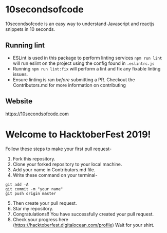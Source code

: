# 10secondsofcode

10secondsofcode is an easy way to understand Javascript and reactjs snippets in 10 seconds.

## Running lint

- ESLint is used in this package to perform linting services `npm run lint` will run eslint on the project using
  the config found in `.eslintrc.js`
- Running `npm run lint:fix` will perform a lint and fix any fixable linting issues.
- Ensure linting is ran _before_ submitting a PR. Checkout the Contributors.md for more information on contributing

## Website

https://10secondsofcode.com

# Welcome to HacktoberFest 2019!

Follow these steps to make your first pull request-

1. Fork this repository.
2. Clone your forked repository to your local machine.
3. Add your name in Contributors.md file.
4. Write these command on your terminal-

```
git add -A
git commit -m "your name"
git push origin master
```

5. Then create your pull request.
6. Star my repository.
7. Congratulations!! You have successfully created your pull request.
8. Check your progress here (https://hacktoberfest.digitalocean.com/profile)
   Wait for your shirt.
